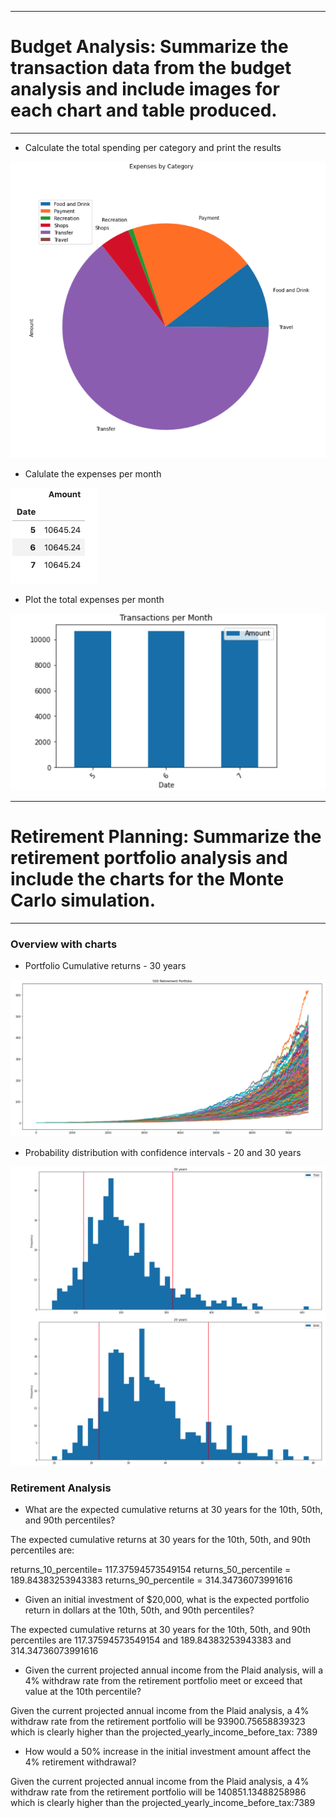 *******************************************************************************
# Budget Analysis: Summarize the transaction data from the budget analysis and include images for each chart and table produced.
*******************************************************************************
* Calculate the total spending per category and print the results

![Spending per category pie](images/spending_per_category_piechart.png)


* Calulate the expenses per month

![Expenses per month](images/expenses_per_month.png)


* Plot the total expenses per month

![Total Transactions per month](images/transactions_per_month_bar.png)


******************************************************************************
# Retirement Planning: Summarize the retirement portfolio analysis and include the charts for the Monte Carlo simulation.
*****************************************************************************

### Overview with charts

* Portfolio Cumulative returns - 30 years

![Portfolio cumulative returns](images/portfolio_cumulative_returns_30.png)


* Probability distribution with confidence intervals - 20 and 30 years

![Probability distribution with confidence intervals](images/probability_distribution_with_confidence_intervals.png)


### Retirement Analysis

* What are the expected cumulative returns at 30 years for the 10th, 50th, and 90th percentiles?

The expected cumulative returns at 30 years for the 10th, 50th, and 90th percentiles are:

 returns_10_percentile= 117.37594573549154 
 returns_50_percentile = 189.84383253943383
 returns_90_percentile = 314.34736073991616


* Given an initial investment of $20,000, what is the expected portfolio return in dollars at the 10th, 50th, and 90th percentiles?

The expected cumulative returns at 30 years for the 10th, 50th, and 90th percentiles are 117.37594573549154 and 189.84383253943383 and 314.34736073991616


* Given the current projected annual income from the Plaid analysis, will a 4% withdraw rate from the retirement portfolio meet or exceed that value at the 10th percentile?

Given the current projected annual income from the Plaid analysis, a 4% withdraw rate from the retirement portfolio will be 93900.75658839323 which is clearly higher than the projected_yearly_income_before_tax: 7389

* How would a 50% increase in the initial investment amount affect the 4% retirement withdrawal?

Given the current projected annual income from the Plaid analysis, a 4% withdraw rate from the retirement portfolio will be 140851.13488258986 which is clearly higher than the projected_yearly_income_before_tax:7389
